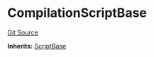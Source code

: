 # CompilationScriptBase
[Git Source](https://github.com/erayack/zk-sync-deploy/blob/7f3ddf5f8a514cf5569d053d7217620dd36d01c7/contracts/lib/forge-std/test/compilation/CompilationScriptBase.sol)

**Inherits:**
[ScriptBase](/contracts/lib/forge-std/src/Base.sol/abstract.ScriptBase.md)


